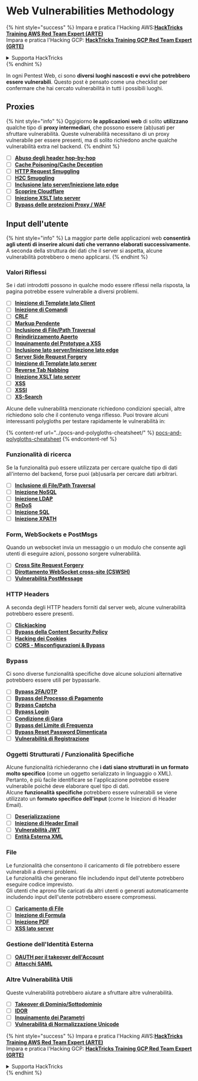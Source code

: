 # Web Vulnerabilities Methodology

{% hint style="success" %}
Impara e pratica l'Hacking AWS:<img src="/.gitbook/assets/arte.png" alt="" data-size="line">[**HackTricks Training AWS Red Team Expert (ARTE)**](https://training.hacktricks.xyz/courses/arte)<img src="/.gitbook/assets/arte.png" alt="" data-size="line">\
Impara e pratica l'Hacking GCP: <img src="/.gitbook/assets/grte.png" alt="" data-size="line">[**HackTricks Training GCP Red Team Expert (GRTE)**<img src="/.gitbook/assets/grte.png" alt="" data-size="line">](https://training.hacktricks.xyz/courses/grte)

<details>

<summary>Supporta HackTricks</summary>

* Controlla i [**piani di abbonamento**](https://github.com/sponsors/carlospolop)!
* **Unisciti al** 💬 [**gruppo Discord**](https://discord.gg/hRep4RUj7f) o al [**gruppo telegram**](https://t.me/peass) o **seguici** su **Twitter** 🐦 [**@hacktricks\_live**](https://twitter.com/hacktricks\_live)**.**
* **Condividi trucchi di hacking inviando PR ai** [**HackTricks**](https://github.com/carlospolop/hacktricks) e [**HackTricks Cloud**](https://github.com/carlospolop/hacktricks-cloud) repos su github.

</details>
{% endhint %}

In ogni Pentest Web, ci sono **diversi luoghi nascosti e ovvi che potrebbero essere vulnerabili**. Questo post è pensato come una checklist per confermare che hai cercato vulnerabilità in tutti i possibili luoghi.

## Proxies

{% hint style="info" %}
Oggigiorno **le applicazioni web** di solito **utilizzano** qualche tipo di **proxy intermediari**, che possono essere (ab)usati per sfruttare vulnerabilità. Queste vulnerabilità necessitano di un proxy vulnerabile per essere presenti, ma di solito richiedono anche qualche vulnerabilità extra nel backend.
{% endhint %}

* [ ] [**Abuso degli header hop-by-hop**](../abusing-hop-by-hop-headers.md)
* [ ] [**Cache Poisoning/Cache Deception**](../cache-deception.md)
* [ ] [**HTTP Request Smuggling**](../http-request-smuggling/)
* [ ] [**H2C Smuggling**](../h2c-smuggling.md)
* [ ] [**Inclusione lato server/Iniezione lato edge**](../server-side-inclusion-edge-side-inclusion-injection.md)
* [ ] [**Scoprire Cloudflare**](../../network-services-pentesting/pentesting-web/uncovering-cloudflare.md)
* [ ] [**Iniezione XSLT lato server**](../xslt-server-side-injection-extensible-stylesheet-language-transformations.md)
* [ ] [**Bypass delle protezioni Proxy / WAF**](../proxy-waf-protections-bypass.md)

## **Input dell'utente**

{% hint style="info" %}
La maggior parte delle applicazioni web **consentirà agli utenti di inserire alcuni dati che verranno elaborati successivamente.**\
A seconda della struttura dei dati che il server si aspetta, alcune vulnerabilità potrebbero o meno applicarsi.
{% endhint %}

### **Valori Riflessi**

Se i dati introdotti possono in qualche modo essere riflessi nella risposta, la pagina potrebbe essere vulnerabile a diversi problemi.

* [ ] [**Iniezione di Template lato Client**](../client-side-template-injection-csti.md)
* [ ] [**Iniezione di Comandi**](../command-injection.md)
* [ ] [**CRLF**](../crlf-0d-0a.md)
* [ ] [**Markup Pendente**](../dangling-markup-html-scriptless-injection/)
* [ ] [**Inclusione di File/Path Traversal**](../file-inclusion/)
* [ ] [**Reindirizzamento Aperto**](../open-redirect.md)
* [ ] [**Inquinamento del Prototype a XSS**](../deserialization/nodejs-proto-prototype-pollution/#client-side-prototype-pollution-to-xss)
* [ ] [**Inclusione lato server/Iniezione lato edge**](../server-side-inclusion-edge-side-inclusion-injection.md)
* [ ] [**Server Side Request Forgery**](../ssrf-server-side-request-forgery/)
* [ ] [**Iniezione di Template lato server**](../ssti-server-side-template-injection/)
* [ ] [**Reverse Tab Nabbing**](../reverse-tab-nabbing.md)
* [ ] [**Iniezione XSLT lato server**](../xslt-server-side-injection-extensible-stylesheet-language-transformations.md)
* [ ] [**XSS**](../xss-cross-site-scripting/)
* [ ] [**XSSI**](../xssi-cross-site-script-inclusion.md)
* [ ] [**XS-Search**](../xs-search.md)

Alcune delle vulnerabilità menzionate richiedono condizioni speciali, altre richiedono solo che il contenuto venga riflesso. Puoi trovare alcuni interessanti polygloths per testare rapidamente le vulnerabilità in:

{% content-ref url="../pocs-and-polygloths-cheatsheet/" %}
[pocs-and-polygloths-cheatsheet](../pocs-and-polygloths-cheatsheet/)
{% endcontent-ref %}

### **Funzionalità di ricerca**

Se la funzionalità può essere utilizzata per cercare qualche tipo di dati all'interno del backend, forse puoi (ab)usarla per cercare dati arbitrari.

* [ ] [**Inclusione di File/Path Traversal**](../file-inclusion/)
* [ ] [**Iniezione NoSQL**](../nosql-injection.md)
* [ ] [**Iniezione LDAP**](../ldap-injection.md)
* [ ] [**ReDoS**](../regular-expression-denial-of-service-redos.md)
* [ ] [**Iniezione SQL**](../sql-injection/)
* [ ] [**Iniezione XPATH**](../xpath-injection.md)

### **Form, WebSockets e PostMsgs**

Quando un websocket invia un messaggio o un modulo che consente agli utenti di eseguire azioni, possono sorgere vulnerabilità.

* [ ] [**Cross Site Request Forgery**](../csrf-cross-site-request-forgery.md)
* [ ] [**Dirottamento WebSocket cross-site (CSWSH)**](../websocket-attacks.md)
* [ ] [**Vulnerabilità PostMessage**](../postmessage-vulnerabilities/)

### **HTTP Headers**

A seconda degli HTTP headers forniti dal server web, alcune vulnerabilità potrebbero essere presenti.

* [ ] [**Clickjacking**](../clickjacking.md)
* [ ] [**Bypass della Content Security Policy**](../content-security-policy-csp-bypass/)
* [ ] [**Hacking dei Cookies**](../hacking-with-cookies/)
* [ ] [**CORS - Misconfigurazioni & Bypass**](../cors-bypass.md)

### **Bypass**

Ci sono diverse funzionalità specifiche dove alcune soluzioni alternative potrebbero essere utili per bypassarle.

* [ ] [**Bypass 2FA/OTP**](../2fa-bypass.md)
* [ ] [**Bypass del Processo di Pagamento**](../bypass-payment-process.md)
* [ ] [**Bypass Captcha**](../captcha-bypass.md)
* [ ] [**Bypass Login**](../login-bypass/)
* [ ] [**Condizione di Gara**](../race-condition.md)
* [ ] [**Bypass del Limite di Frequenza**](../rate-limit-bypass.md)
* [ ] [**Bypass Reset Password Dimenticata**](../reset-password.md)
* [ ] [**Vulnerabilità di Registrazione**](../registration-vulnerabilities.md)

### **Oggetti Strutturati / Funzionalità Specifiche**

Alcune funzionalità richiederanno che **i dati siano strutturati in un formato molto specifico** (come un oggetto serializzato in linguaggio o XML). Pertanto, è più facile identificare se l'applicazione potrebbe essere vulnerabile poiché deve elaborare quel tipo di dati.\
Alcune **funzionalità specifiche** potrebbero essere vulnerabili se viene utilizzato un **formato specifico dell'input** (come le Iniezioni di Header Email).

* [ ] [**Deserializzazione**](../deserialization/)
* [ ] [**Iniezione di Header Email**](../email-injections.md)
* [ ] [**Vulnerabilità JWT**](../hacking-jwt-json-web-tokens.md)
* [ ] [**Entità Esterna XML**](../xxe-xee-xml-external-entity.md)

### File

Le funzionalità che consentono il caricamento di file potrebbero essere vulnerabili a diversi problemi.\
Le funzionalità che generano file includendo input dell'utente potrebbero eseguire codice imprevisto.\
Gli utenti che aprono file caricati da altri utenti o generati automaticamente includendo input dell'utente potrebbero essere compromessi.

* [ ] [**Caricamento di File**](../file-upload/)
* [ ] [**Iniezione di Formula**](../formula-csv-doc-latex-ghostscript-injection.md)
* [ ] [**Iniezione PDF**](../xss-cross-site-scripting/pdf-injection.md)
* [ ] [**XSS lato server**](../xss-cross-site-scripting/server-side-xss-dynamic-pdf.md)

### **Gestione dell'Identità Esterna**

* [ ] [**OAUTH per il takeover dell'Account**](../oauth-to-account-takeover.md)
* [ ] [**Attacchi SAML**](../saml-attacks/)

### **Altre Vulnerabilità Utili**

Queste vulnerabilità potrebbero aiutare a sfruttare altre vulnerabilità.

* [ ] [**Takeover di Dominio/Sottodominio**](../domain-subdomain-takeover.md)
* [ ] [**IDOR**](../idor.md)
* [ ] [**Inquinamento dei Parametri**](../parameter-pollution.md)
* [ ] [**Vulnerabilità di Normalizzazione Unicode**](../unicode-injection/)

{% hint style="success" %}
Impara e pratica l'Hacking AWS:<img src="/.gitbook/assets/arte.png" alt="" data-size="line">[**HackTricks Training AWS Red Team Expert (ARTE)**](https://training.hacktricks.xyz/courses/arte)<img src="/.gitbook/assets/arte.png" alt="" data-size="line">\
Impara e pratica l'Hacking GCP: <img src="/.gitbook/assets/grte.png" alt="" data-size="line">[**HackTricks Training GCP Red Team Expert (GRTE)**<img src="/.gitbook/assets/grte.png" alt="" data-size="line">](https://training.hacktricks.xyz/courses/grte)

<details>

<summary>Supporta HackTricks</summary>

* Controlla i [**piani di abbonamento**](https://github.com/sponsors/carlospolop)!
* **Unisciti al** 💬 [**gruppo Discord**](https://discord.gg/hRep4RUj7f) o al [**gruppo telegram**](https://t.me/peass) o **seguici** su **Twitter** 🐦 [**@hacktricks\_live**](https://twitter.com/hacktricks\_live)**.**
* **Condividi trucchi di hacking inviando PR ai** [**HackTricks**](https://github.com/carlospolop/hacktricks) e [**HackTricks Cloud**](https://github.com/carlospolop/hacktricks-cloud) repos su github.

</details>
{% endhint %}
